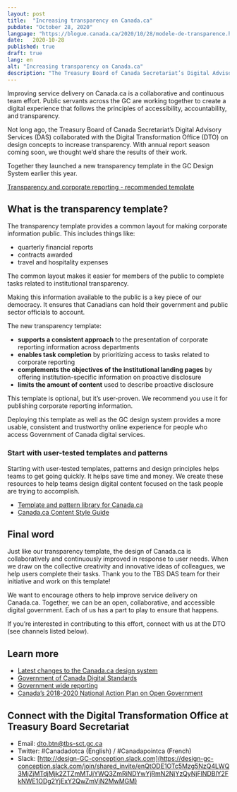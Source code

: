 ```yaml
---
layout: post
title:  "Increasing transparency on Canada.ca"
pubdate: "October 28, 2020"
langpage: "https://blogue.canada.ca/2020/10/28/modele-de-transparence.html"
date:   2020-10-28
published: true
draft: true
lang: en
alt: "Increasing transparency on Canada.ca"
description: "The Treasury Board of Canada Secretariat’s Digital Advisory Services (DAS) collaborated with the Digital Transformation Office (DTO) on design concepts to increase transparency."
---
```

Improving service delivery on Canada.ca is a collaborative and continuous team effort. Public servants across the GC are working together to create a digital experience that follows the principles of accessibility, accountability, and transparency. 

Not long ago, the Treasury Board of Canada Secretariat’s Digital Advisory Services (DAS) collaborated with the Digital Transformation Office (DTO) on design concepts to increase transparency. With annual report season coming soon, we thought we’d share the results of their work.

Together they launched a new transparency template in the GC Design System earlier this year.  

[Transparency and corporate reporting - recommended template](https://design.canada.ca/recommended-templates/transparency.html)

## What is the transparency template?

The transparency template provides a common layout for making corporate information public. This includes things like:
* quarterly financial reports
* contracts awarded
* travel and hospitality expenses 

The common layout makes it easier for members of the public to complete tasks related to institutional transparency. 

Making this information available to the public is a key piece of our democracy. It ensures that Canadians can hold their government and public sector officials to account.

The new transparency template:
* **supports a consistent approach** to the presentation of corporate reporting information across departments
* **enables task completion** by prioritizing access to tasks related to corporate reporting
* **complements the objectives of the institutional landing pages** by offering institution-specific information on proactive disclosure
* **limits the amount of content** used to describe proactive disclosure

This template is optional, but it’s user-proven. We recommend you use it  for publishing corporate reporting information. 

Deploying this template as well as the GC design system provides a more usable, consistent and trustworthy online experience for people who access Government of Canada digital services.

### Start with user-tested templates and patterns

Starting with user-tested templates, patterns and design principles helps teams to get going quickly. It helps save time and money.  We create these resources to help teams design digital content focused on the task people are trying to accomplish. 

* [Template and pattern library for Canada.ca](https://www.canada.ca/en/government/about/design-system/pattern-library.html)
* [Canada.ca Content Style Guide](https://www.canada.ca/en/government/about/design-system/pattern-library.html)

## Final word

Just like our transparency template, the design of Canada.ca is collaboratively and continuously improved in response to user needs. When we draw on the collective creativity and innovative ideas of colleagues, we help users complete their tasks. Thank you to the TBS DAS team for their initiative and work on this template!

We want to encourage others to help improve service delivery on Canada.ca. Together, we can be an open, collaborative, and accessible digital government.  Each of us has a part to play to ensure that happens. 
 
If you’re interested in contributing to this effort, connect with us at the DTO (see channels listed below).

## Learn more
* [Latest changes to the Canada.ca design system](https://www.canada.ca/en/government/about/design-system/latest-changes.html)
* [Government of Canada Digital Standards](https://www.canada.ca/en/government/system/digital-government/government-canada-digital-standards.html)
* [Government wide reporting](https://www.canada.ca/en/transparency/reporting.html)
* [Canada’s 2018-2020 National Action Plan on Open Government](https://open.canada.ca/en/content/canadas-2018-2020-national-action-plan-open-government#toc6)

## Connect with the Digital Transformation Office at Treasury Board Secretariat

* Email: [dto.btn@tbs-sct.gc.ca](mailto:dto.btn@tbs-sct.gc.ca)
* Twitter: #Canadadotca (English) / #Canadapointca (French)
* Slack: [http://design-GC-conception.slack.com](https://design-gc-conception.slack.com/join/shared_invite/enQtODE1OTc5Mzg5NzQ4LWQ3MjZjMTdjMjk2ZTZmMTJjYWQ3ZmRiNDYwYjRmN2NjYzQyNjFlNDBlY2FkNWE1ODg2YjExY2QwZmVjN2MwMGM)
